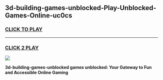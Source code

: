 
## 3d-building-games-unblocked-Play-Unblocked-Games-Online-uc0cs
<h3>
<a href="https://premium76.site?title=3d-building-games-unblocked&ref=24A">CLICK TO PLAY</a></h3>
<hr>

<h3>
<a href="https://premium76.site?title=3d-building-games-unblocked&ref=24A">CLICK 2 PLAY</a>
  
</h3>

<a href="https://premium76.site?title=3d-building-games-unblocked&ref=24A"><img src="https://clearcache.store/games.png"></a>


**3d-building-games-unblocked games unblocked: Your Gateway to Fun and Accessible Online Gaming**
